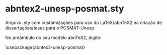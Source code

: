 abntex2-unesp-posmat.sty
============

Arquivo .sty com customizações para uso do LaTeX/abnTeX2 na criação de dissertaçṍes/teses para o POSMAT-Unesp.

No preâmbulo do seu modelo abnTeX2, digite:

\usepackage{abntex2-unesp-posmat}


